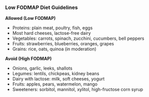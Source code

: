 ### Low FODMAP Diet Guidelines

**Allowed (Low FODMAP)**
- Proteins: plain meat, poultry, fish, eggs
- Most hard cheeses, lactose-free dairy
- Vegetables: carrots, spinach, zucchini, cucumbers, bell peppers
- Fruits: strawberries, blueberries, oranges, grapes
- Grains: rice, oats, quinoa (in moderation)

**Avoid (High FODMAP)**
- Onions, garlic, leeks, shallots
- Legumes: lentils, chickpeas, kidney beans
- Dairy with lactose: milk, soft cheeses, yogurt
- Fruits: apples, pears, watermelon, mango
- Sweeteners: sorbitol, mannitol, xylitol, high-fructose corn syrup

